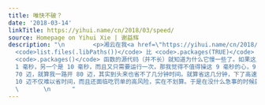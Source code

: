 ```yaml
---
title: 唯快不破？
date: '2018-03-14'
linkTitle: https://yihui.name/cn/2018/03/speed/
source: Homepage on Yihui Xie | 谢益辉
description: "\n        <p>湘云在我<a href=\"https://yihui.name/cn/2018/01/remove-all-gems/\">前面一篇日志</a>下留言说
  <code>list.files(.libPaths())</code> 比 <code>.packages(TRUE)</code> 快。码农界总有比天比地比空气的习俗，比速度更是家常便饭。窃以为在谈速度的时候当考虑下列问题，不要独孤求快：</p>\n\n<ol>\n<li><p>二者做的是同一件事吗？很多时候速度慢不是因为代码实现太低效，而是要照顾严谨性。看一下
  <code>.packages()</code> 函数的源代码（并不长）就知道为什么它慢一些了。如果这里的严谨性不是我们需要的（换句话说，你可以承担不严谨的风险），那么你可以解开安全带自由飙车。</p></li>\n\n<li><p>快多少？通常码农喜欢看倍数，但倍数只是一方面；另一方面是绝对值。如果一个是
  1 毫秒，另一个是 10 毫秒，而且又只需要运行一次，那我觉得不值得操这 9 毫秒的心，9 毫秒连眨一下眼都来不及。当然不只是码农，宣传工具里也常用这个伎俩，比如吃某种食物会让你患癌的概率增加一百倍，这种话听起来让人毛骨悚然（或是反过来，某种食物让某癌症几率降低十倍），但就是不说从多少增加到多少，要是五百亿分之一到五亿分之一，虽是百倍，貌似也没什么值得操心的。</p></li>\n</ol>\n\n<p>最早的时候我开高速喜欢超速，当然不会超很多，只是比限速多五迈十迈的样子。后来有一天开车的时候一想，限速
  70 迈，就算我一路开 80 迈，其实到头来也省不了几分钟时间。就算省这几分钟，下了高速要是路上碰上两个红灯，或者在中途休息站里上个厕所伸个懒腰，这时间马上就回来了。超这
  10 迈不仅难以省时间，而且还面临吃罚单的高风险，实在不划算。于是在没什么急事的时候就老老实实开，如果有开的稍快的车超了我（不是飙车的那种），我就跟他屁股后面开一会儿，反正打死不做领头羊。</p>\n\n<p>写代码跟开车一样，不要只求快而不系安全带，也要想想超速究竟能省多少时间。我并不是说一定要时刻系好安全带，我自己很多时候也写不严谨的代码，但我通常已考虑过损失并且认为损失可承受才那样写。</p>\n\n
  \       \n      "
---
```

